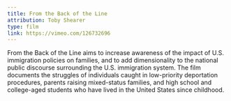 ```yaml
---
title: From the Back of the Line
attribution: Toby Shearer
type: film
link: https://vimeo.com/126732696
---
```


From the Back of the Line aims to increase awareness of the impact of U.S. immigration policies on families, and to add dimensionality to the national public discourse surrounding the U.S. immigration system. The film documents the struggles of individuals caught in low-priority deportation procedures, parents raising mixed-status families, and high school and college-aged students who have lived in the United States since childhood.
